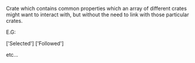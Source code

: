 Crate which contains common properties which an array of different crates might want to interact with, but without the need to link with those particular crates.

E.G:

['Selected']
['Followed']

etc...